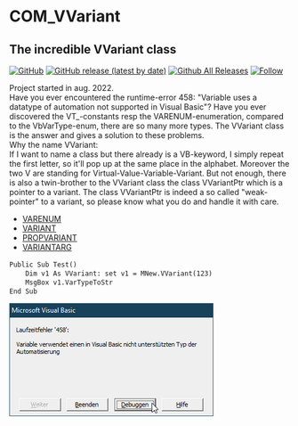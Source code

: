 # COM_VVariant  
## The incredible VVariant class  

[![GitHub](https://img.shields.io/github/license/OlimilO1402/COM_VVariant?style=plastic)](https://github.com/OlimilO1402/COM_VVariant/blob/master/LICENSE)
[![GitHub release (latest by date)](https://img.shields.io/github/v/release/OlimilO1402/COM_VVariant?style=plastic)](https://github.com/OlimilO1402/COM_VVariant/releases/latest)
[![Github All Releases](https://img.shields.io/github/downloads/OlimilO1402/COM_VVariant/total.svg)](https://github.com/OlimilO1402/COM_VVariant/releases/download/v1.0.0/COM_VVariant_v1.0.0.zip)
[![Follow](https://img.shields.io/github/followers/OlimilO1402.svg?style=social&label=Follow&maxAge=2592000)](https://github.com/OlimilO1402/COM_VVariant/watchers)
  
Project started in aug. 2022.  
Have you ever encountered the runtime-error 458: "Variable uses a datatype of automation not supported in Visual Basic"? 
Have you ever discovered  the VT_-constants resp the VARENUM-enumeration, compared to the VbVarType-enum, there are so many more types. 
The VVariant class is the answer and gives a solution to these problems.  
Why the name VVariant:  
If I want to name a class but there already is a VB-keyword, I simply repeat the first letter, so it'll pop up at the same place in the alphabet. 
Moreover the two V are standing for Virtual-Value-Variable-Variant. 
But not enough, there is also a twin-brother to the VVariant class the class VVariantPtr which is a pointer to a variant. 
The class VVariantPtr is indeed a so called "weak-pointer" to a variant, so please know what you do and handle it with care.  

* [VARENUM](https://docs.microsoft.com/en-us/windows/win32/api/wtypes/ne-wtypes-varenum)  
* [VARIANT](https://docs.microsoft.com/en-us/windows/win32/api/oaidl/ns-oaidl-variant)  
* [PROPVARIANT](https://docs.microsoft.com/en-us/windows/win32/api/propidl/ns-propidl-propvariant)  
* [VARIANTARG](https://devblogs.microsoft.com/oldnewthing/20171221-00/?p=97625)  

```vba
Public Sub Test()
    Dim v1 As VVariant: set v1 = MNew.VVariant(123)
    MsgBox v1.VarTypeToStr
End Sub
```

![COM_VVariant Image](Resources/VBRuntimeErr458.gif "COM_VVariant Image")
